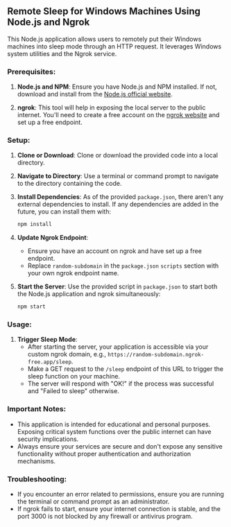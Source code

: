 ## Remote Sleep for Windows Machines Using Node.js and Ngrok

This Node.js application allows users to remotely put their Windows machines into sleep mode through an HTTP request. It leverages Windows system utilities and the Ngrok service.

### Prerequisites:

1. **Node.js and NPM**: Ensure you have Node.js and NPM installed. If not, download and install from the [Node.js official website](https://nodejs.org/).

2. **ngrok**: This tool will help in exposing the local server to the public internet. You'll need to create a free account on the [ngrok website](https://ngrok.com/) and set up a free endpoint.

### Setup:

1. **Clone or Download**:
   Clone or download the provided code into a local directory.

2. **Navigate to Directory**:
   Use a terminal or command prompt to navigate to the directory containing the code.

3. **Install Dependencies**:
   As of the provided `package.json`, there aren't any external dependencies to install. If any dependencies are added in the future, you can install them with:
   ```bash
   npm install
   ```

4. **Update Ngrok Endpoint**:
   - Ensure you have an account on ngrok and have set up a free endpoint.
   - Replace `random-subdomain` in the `package.json` `scripts` section with your own ngrok endpoint name.

5. **Start the Server**:
   Use the provided script in `package.json` to start both the Node.js application and ngrok simultaneously:
   ```bash
   npm start
   ```

### Usage:

1. **Trigger Sleep Mode**:
   - After starting the server, your application is accessible via your custom ngrok domain, e.g., `https://random-subdomain.ngrok-free.app/sleep`.
   - Make a GET request to the `/sleep` endpoint of this URL to trigger the sleep function on your machine.
   - The server will respond with "OK!" if the process was successful and "Failed to sleep" otherwise.

### Important Notes:

- This application is intended for educational and personal purposes. Exposing critical system functions over the public internet can have security implications.
- Always ensure your services are secure and don't expose any sensitive functionality without proper authentication and authorization mechanisms.

### Troubleshooting:

- If you encounter an error related to permissions, ensure you are running the terminal or command prompt as an administrator.
- If ngrok fails to start, ensure your internet connection is stable, and the port 3000 is not blocked by any firewall or antivirus program.